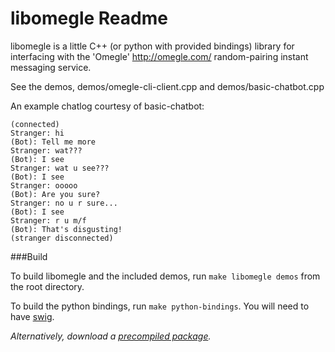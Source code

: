 libomegle Readme
================

libomegle is a little C++ (or python with provided bindings) library for interfacing with the 'Omegle' <http://omegle.com/> random-pairing instant messaging service.

See the demos, demos/omegle-cli-client.cpp and demos/basic-chatbot.cpp

An example chatlog courtesy of basic-chatbot:

    (connected)
    Stranger: hi
    (Bot): Tell me more
    Stranger: wat???
    (Bot): I see
    Stranger: wat u see???
    (Bot): I see
    Stranger: ooooo
    (Bot): Are you sure?
    Stranger: no u r sure...
    (Bot): I see
    Stranger: r u m/f
    (Bot): That's disgusting!
    (stranger disconnected)

###Build

To build libomegle and the included demos, run `make libomegle demos` from the root directory.

To build the python bindings, run `make python-bindings`. You will need to have [swig](http://www.swig.org/).

_Alternatively, download a [precompiled package](https://github.com/personalcomputer/libomegle/downloads)._